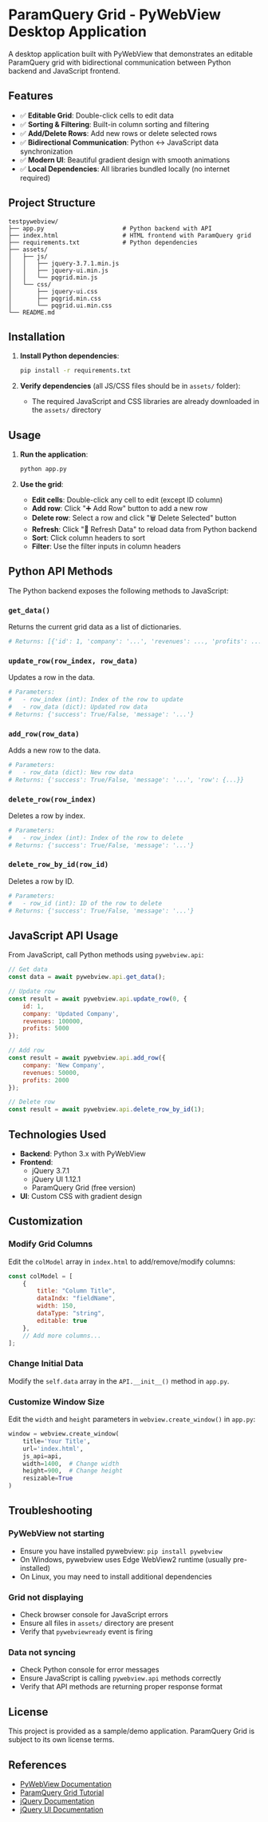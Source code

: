 # ParamQuery Grid - PyWebView Desktop Application

A desktop application built with PyWebView that demonstrates an editable ParamQuery grid with bidirectional communication between Python backend and JavaScript frontend.

## Features

- ✅ **Editable Grid**: Double-click cells to edit data
- ✅ **Sorting & Filtering**: Built-in column sorting and filtering
- ✅ **Add/Delete Rows**: Add new rows or delete selected rows
- ✅ **Bidirectional Communication**: Python ↔ JavaScript data synchronization
- ✅ **Modern UI**: Beautiful gradient design with smooth animations
- ✅ **Local Dependencies**: All libraries bundled locally (no internet required)

## Project Structure

```
testpywebview/
├── app.py                      # Python backend with API
├── index.html                  # HTML frontend with ParamQuery grid
├── requirements.txt            # Python dependencies
├── assets/
│   ├── js/
│   │   ├── jquery-3.7.1.min.js
│   │   ├── jquery-ui.min.js
│   │   └── pqgrid.min.js
│   └── css/
│       ├── jquery-ui.css
│       ├── pqgrid.min.css
│       └── pqgrid.ui.min.css
└── README.md
```

## Installation

1. **Install Python dependencies**:
   ```bash
   pip install -r requirements.txt
   ```

2. **Verify dependencies** (all JS/CSS files should be in `assets/` folder):
   - The required JavaScript and CSS libraries are already downloaded in the `assets/` directory

## Usage

1. **Run the application**:
   ```bash
   python app.py
   ```

2. **Use the grid**:
   - **Edit cells**: Double-click any cell to edit (except ID column)
   - **Add row**: Click "➕ Add Row" button to add a new row
   - **Delete row**: Select a row and click "🗑️ Delete Selected" button
   - **Refresh**: Click "🔄 Refresh Data" to reload data from Python backend
   - **Sort**: Click column headers to sort
   - **Filter**: Use the filter inputs in column headers

## Python API Methods

The Python backend exposes the following methods to JavaScript:

### `get_data()`
Returns the current grid data as a list of dictionaries.

```python
# Returns: [{'id': 1, 'company': '...', 'revenues': ..., 'profits': ...}, ...]
```

### `update_row(row_index, row_data)`
Updates a row in the data.

```python
# Parameters:
#   - row_index (int): Index of the row to update
#   - row_data (dict): Updated row data
# Returns: {'success': True/False, 'message': '...'}
```

### `add_row(row_data)`
Adds a new row to the data.

```python
# Parameters:
#   - row_data (dict): New row data
# Returns: {'success': True/False, 'message': '...', 'row': {...}}
```

### `delete_row(row_index)`
Deletes a row by index.

```python
# Parameters:
#   - row_index (int): Index of the row to delete
# Returns: {'success': True/False, 'message': '...'}
```

### `delete_row_by_id(row_id)`
Deletes a row by ID.

```python
# Parameters:
#   - row_id (int): ID of the row to delete
# Returns: {'success': True/False, 'message': '...'}
```

## JavaScript API Usage

From JavaScript, call Python methods using `pywebview.api`:

```javascript
// Get data
const data = await pywebview.api.get_data();

// Update row
const result = await pywebview.api.update_row(0, {
    id: 1,
    company: 'Updated Company',
    revenues: 100000,
    profits: 5000
});

// Add row
const result = await pywebview.api.add_row({
    company: 'New Company',
    revenues: 50000,
    profits: 2000
});

// Delete row
const result = await pywebview.api.delete_row_by_id(1);
```

## Technologies Used

- **Backend**: Python 3.x with PyWebView
- **Frontend**: 
  - jQuery 3.7.1
  - jQuery UI 1.12.1
  - ParamQuery Grid (free version)
- **UI**: Custom CSS with gradient design

## Customization

### Modify Grid Columns

Edit the `colModel` array in `index.html` to add/remove/modify columns:

```javascript
const colModel = [
    { 
        title: "Column Title", 
        dataIndx: "fieldName", 
        width: 150,
        dataType: "string",
        editable: true
    },
    // Add more columns...
];
```

### Change Initial Data

Modify the `self.data` array in the `API.__init__()` method in `app.py`.

### Customize Window Size

Edit the `width` and `height` parameters in `webview.create_window()` in `app.py`:

```python
window = webview.create_window(
    title='Your Title',
    url='index.html',
    js_api=api,
    width=1400,  # Change width
    height=900,  # Change height
    resizable=True
)
```

## Troubleshooting

### PyWebView not starting
- Ensure you have installed pywebview: `pip install pywebview`
- On Windows, pywebview uses Edge WebView2 runtime (usually pre-installed)
- On Linux, you may need to install additional dependencies

### Grid not displaying
- Check browser console for JavaScript errors
- Ensure all files in `assets/` directory are present
- Verify that `pywebviewready` event is firing

### Data not syncing
- Check Python console for error messages
- Ensure JavaScript is calling `pywebview.api` methods correctly
- Verify that API methods are returning proper response format

## License

This project is provided as a sample/demo application. ParamQuery Grid is subject to its own license terms.

## References

- [PyWebView Documentation](https://pywebview.flowrl.com/)
- [ParamQuery Grid Tutorial](https://paramquery.com/tutorial/index#topic-firstgrid)
- [jQuery Documentation](https://jquery.com/)
- [jQuery UI Documentation](https://jqueryui.com/)

